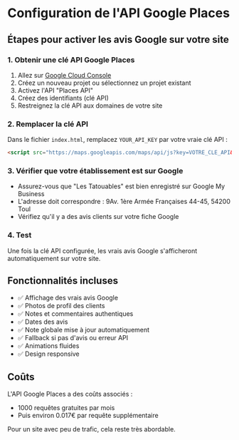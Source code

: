 # Configuration de l'API Google Places

## Étapes pour activer les avis Google sur votre site

### 1. Obtenir une clé API Google Places

1. Allez sur [Google Cloud Console](https://console.cloud.google.com/)
2. Créez un nouveau projet ou sélectionnez un projet existant
3. Activez l'API "Places API"
4. Créez des identifiants (clé API)
5. Restreignez la clé API aux domaines de votre site

### 2. Remplacer la clé API

Dans le fichier `index.html`, remplacez `YOUR_API_KEY` par votre vraie clé API :

```html
<script src="https://maps.googleapis.com/maps/api/js?key=VOTRE_CLE_API&libraries=places"></script>
```

### 3. Vérifier que votre établissement est sur Google

- Assurez-vous que "Les Tatouables" est bien enregistré sur Google My Business
- L'adresse doit correspondre : 9Av. 1ère Armée Françaises 44-45, 54200 Toul
- Vérifiez qu'il y a des avis clients sur votre fiche Google

### 4. Test

Une fois la clé API configurée, les vrais avis Google s'afficheront automatiquement sur votre site.

## Fonctionnalités incluses

- ✅ Affichage des vrais avis Google
- ✅ Photos de profil des clients
- ✅ Notes et commentaires authentiques
- ✅ Dates des avis
- ✅ Note globale mise à jour automatiquement
- ✅ Fallback si pas d'avis ou erreur API
- ✅ Animations fluides
- ✅ Design responsive

## Coûts

L'API Google Places a des coûts associés :
- 1000 requêtes gratuites par mois
- Puis environ 0.017€ par requête supplémentaire

Pour un site avec peu de trafic, cela reste très abordable.
